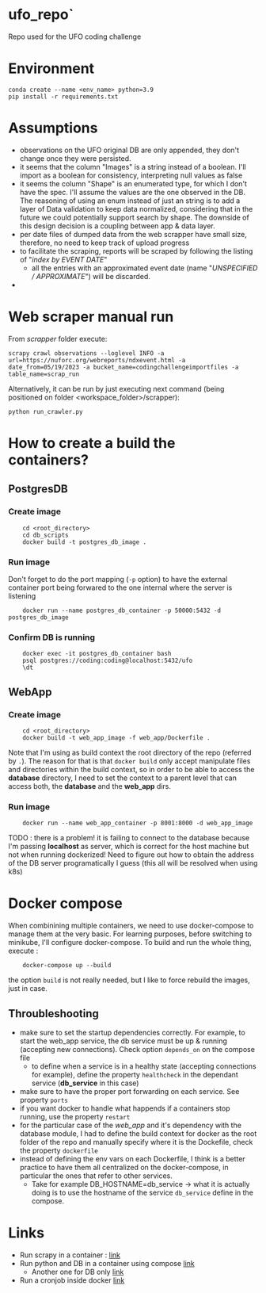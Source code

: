 # ufo_repo`
Repo used for the UFO coding challenge


# Environment
```
conda create --name <env_name> python=3.9
pip install -r requirements.txt
```

# Assumptions
* observations on the UFO original DB are only appended, they don't change once they were persisted.
* it seems that the column "Images" is a string instead of a boolean. I'll import as a boolean for consistency, 
interpreting null values as false
* it seems the column "Shape" is an enumerated type, for which I don't have the spec. I'll assume the values are the one observed in the DB. The reasoning of using an enum instead of just an string is to add a layer of Data validation to keep data normalized, considering that in the future we could potentially support search by shape. 
The downside of this design decision is a coupling between app & data layer.
* per date files of dumped data from the web scrapper have small size, therefore, no need to keep track of upload progress
* to facilitate the scraping, reports will be scraped by following the listing of "*index by EVENT DATE*"
    * all the entries with an approximated event date (name "*UNSPECIFIED / APPROXIMATE*") will be discarded.
* 


# Web scraper manual run
From *scrapper* folder execute:
```
scrapy crawl observations --loglevel INFO -a url=https://nuforc.org/webreports/ndxevent.html -a date_from=05/19/2023 -a bucket_name=codingchallengeimportfiles -a table_name=scrap_run
```
Alternatively, it can be run by just executing next command (being positioned on folder <workspace_folder>/scrapper):
```
python run_crawler.py
```

# How to create a build the containers?
## PostgresDB
### Create image
```
    cd <root_directory>
    cd db_scripts
    docker build -t postgres_db_image .
```
### Run image
Don't forget to do the port mapping (```-p``` option) to have the external container port being forwared to the one internal where the server is listening
```
    docker run --name postgres_db_container -p 50000:5432 -d postgres_db_image
```
### Confirm DB is running
```
    docker exec -it postgres_db_container bash
    psql postgres://coding:coding@localhost:5432/ufo
    \dt
```
## WebApp
### Create image
```
    cd <root_directory>
    docker build -t web_app_image -f web_app/Dockerfile .
```
Note that I'm using as build context the root directory of the repo (referred by ```.```). The reason for that is that ```docker build``` only accept manipulate files and directories within the build context, so in 
order to be able to access the **database** directory, I need to set the context to a parent level that can access both, the **database** and the **web_app** dirs.

### Run image
```
    docker run --name web_app_container -p 8001:8000 -d web_app_image
```
TODO : there is a problem! it is failing to connect to the database because I'm passing **localhost** as server, which is correct for the host machine but not when running dockerized! Need
to figure out how to obtain the address of the DB server programatically I guess (this all will be resolved when using k8s)

# Docker compose
When combinining multiple containers, we need to use docker-compose to manage them at the very basic. For learning purposes, before switching to minikube, I'll configure docker-compose.
To build and run the whole thing, execute :
```
    docker-compose up --build
```
the option ```build``` is not really needed, but I like to force rebuild the images, just in case.

## Throubleshooting
* make sure to set the startup dependencies correctly. For example, to start the web_app service, the db service must be up & running (accepting new connections). Check option ```depends_on``` on the compose file
    * to define when a service is in a healthy state (accepting connections for example), define the property ```healthcheck``` in the dependant service (**db_service** in this case)
* make sure to have the proper port forwarding on each service. See property ```ports```
* if you want docker to handle what happends if a containers stop running, use the property ```restart```
* for the particular case of the *web_app* and it's dependency with the database module, I had to define the build context for docker as the root folder of the repo and manually specify where it is the Dockefile,
check the property ```dockerfile```
* instead of defining the env vars on each Dockerfile, I think is a better practice to have them all centralized on the docker-compose, in particular the ones that refer to other services.
    * Take for example DB_HOSTNAME=db_service -> what it is actually doing is to use the hostname of the service ```db_service``` define in the compose.


# Links
* Run scrapy in a container : [link](https://shinesolutions.com/2018/09/13/running-a-web-crawler-in-a-docker-container/)
* Run python and DB in a container using compose [link](https://stefanopassador.medium.com/docker-compose-with-python-and-posgresql-45c4c5174299)
    * Another one for DB only [link](https://www.docker.com/blog/how-to-use-the-postgres-docker-official-image/)
* Run a cronjob inside docker [link](https://devtron.ai/blog/running-a-cronjob-inside-docker-container-in-5-steps/)
